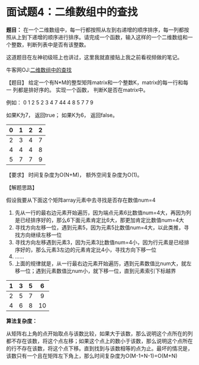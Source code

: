 # 面试题4：二维数组中的查找

**题目：** 在一个二维数组中，每一行都按照从左到右递增的顺序排序，每一列都按照从上到下递增的顺序进行排序。请完成一个函数，输入这样的一个二维数组和一个整数，判断列表中是否有该整数。



这道题目在左神初级班上也讲过，这里我就直接贴上我之前看视频做的笔记。

牛客网OJ:[二维数组中的查找](https://www.nowcoder.com/practice/abc3fe2ce8e146608e868a70efebf62e?tpId=13&tqId=11154&rp=1&ru=/ta/coding-interviews&qru=/ta/coding-interviews/question-ranking)



【题目】 给定一个有N*M的整型矩阵matrix和一个整数K，matrix的每一行和每一 列都是排好序的。 实现一个函数， 判断K是否在matrix中。

 例如： 0 1 2 5 2 3 4 7 44 4 8 5 7 7 9

 如果K为7， 返回true； 如果K为6， 返回false。

|  0   |  1   |  2   |  2   |
| :--: | :--: | :--: | :--: |
|  2   |  3   |  4   |  7   |
|  4   |  4   |  4   |  8   |
|  5   |  7   |  7   |  9   |

【要求】 时间复杂度为O(N+M)， 额外空间复杂度为O(1)。



【解题思路】

假设我要从下面这个矩阵array元素中去寻找是否存在数值num=4

1. 先从一行的最右边元素开始遍历，因为端点元素6比数值num=4大，再因为列是已经排序好的，那么6下面元素肯定比6大，那更加肯定比数值num=4大
2. 寻找方向左移一位，遇到元素5，因为元素5比数值num=4大，以此类推，寻找方向继续左移一位
3. 寻找方向左移遇到元素3，因为元素3比数值num=4小，因为行元素是已经排序好的，那么元素3左边的元素肯定比4小，寻找方向下移一位
4. ......
5. 上面的规律就是，从一行最右边元素开始遍历，遇到元素数值比num大，就左移一位；遇到元素数值比num小，就下移一位，直到元素索引下标越界

|  1   |  3   |  5   |  6   |
| :--: | :--: | :--: | :--: |
|  2   |  5   |  7   |  9   |
|  4   |  6   |  8   |  10  |



**算法复杂度：**

从矩阵右上角的点开始取点与该数比较，如果大于该数，那么说明这个点所在的列都不存在该数，将这个点左移；如果这个点上的数小于该数，那么说明这个点所在的行不存在该数，将这个点下移。直到找到与该数相等的点为止。最坏的情况是，该数只有一个且在矩阵左下角上，那么时间复杂度为O(M-1+N-1)=O(M+N)

